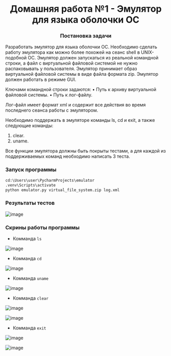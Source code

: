 <h1 align="center">Домашняя работа №1 - Эмулятор для языка оболочки ОС</a> 
<h3 align="center">Постановка задачи</h3>
  
Разработать эмулятор для языка оболочки ОС. Необходимо сделать работу 
эмулятора как можно более похожей на сеанс shell в UNIX-подобной ОС. 
Эмулятор должен запускаться из реальной командной строки, а файл с 
виртуальной файловой системой не нужно распаковывать у пользователя. 
Эмулятор принимает образ виртуальной файловой системы в виде файла формата 
zip. Эмулятор должен работать в режиме GUI. 

Ключами командной строки задаются: 
• Путь к архиву виртуальной файловой системы. 
• Путь к лог-файлу.

Лог-файл имеет формат xml и содержит все действия во время последнего 
сеанса работы с эмулятором.

Необходимо поддержать в эмуляторе команды ls, cd и exit, а также 
следующие команды: 
1. clear. 
2. uname.
   
Все функции эмулятора должны быть покрыты тестами, а для каждой из 
поддерживаемых команд необходимо написать 3 теста.

### Запуск программы
```bash
cd:\Users\user\PycharmProjects\emulator
.venv\Scripts\activate
python emulator.py virtual_file_system.zip log.xml
```

### Результаты тестов

![image](https://github.com/user-attachments/assets/71e1cb1b-efa9-49ab-82fb-a996ad364629)


### Скрины работы программы
- Комманда ``ls``
  
![image](https://github.com/user-attachments/assets/db9891a6-631c-4cfd-a718-0643a55be91b)


- Комманда ``cd``

![image](https://github.com/user-attachments/assets/6548fcc4-c99c-4719-9659-463268cce2d5)


- Комманда ``uname``

![image](https://github.com/user-attachments/assets/83322039-36c7-4750-96ca-6736c0b60c22)


- Комманда ``clear``

![image](https://github.com/user-attachments/assets/e777e1b4-75d6-44b7-84ec-1f9c8bdb3384)


![image](https://github.com/user-attachments/assets/4f18921f-c273-4f0c-8c68-3a0d3c7d00ae)


- Комманда ``exit``

![image](https://github.com/user-attachments/assets/7eedc1b6-c81c-4dac-b40c-75ce17807600)

![image](https://github.com/user-attachments/assets/92777821-1c1c-4921-a934-d22763c70890)


